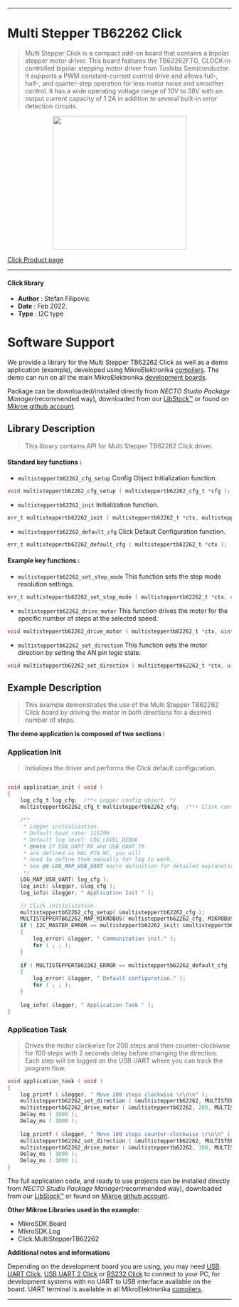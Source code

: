 
---
# Multi Stepper TB62262 Click

> Multi Stepper Click is a compact add-on board that contains a bipolar stepper motor driver. This board features the TB62262FTG, CLOCK-in controlled bipolar stepping motor driver from Toshiba Semiconductor. It supports a PWM constant-current control drive and allows full-, half-, and quarter-step operation for less motor noise and smoother control. It has a wide operating voltage range of 10V to 38V with an output current capacity of 1.2A in addition to several built-in error detection circuits.

<p align="center">
  <img src="https://download.mikroe.com/images/click_for_ide/multisteppertb62262_click.png" height=300px>
</p>

[Click Product page](https://www.mikroe.com/multi-stepper-click-tb62262)

---


#### Click library

- **Author**        : Stefan Filipovic
- **Date**          : Feb 2022.
- **Type**          : I2C type


# Software Support

We provide a library for the Multi Stepper TB62262 Click
as well as a demo application (example), developed using MikroElektronika
[compilers](https://www.mikroe.com/necto-studio).
The demo can run on all the main MikroElektronika [development boards](https://www.mikroe.com/development-boards).

Package can be downloaded/installed directly from *NECTO Studio Package Manager*(recommended way), downloaded from our [LibStock&trade;](https://libstock.mikroe.com) or found on [Mikroe github account](https://github.com/MikroElektronika/mikrosdk_click_v2/tree/master/clicks).

## Library Description

> This library contains API for Multi Stepper TB62262 Click driver.

#### Standard key functions :

- `multisteppertb62262_cfg_setup` Config Object Initialization function.
```c
void multisteppertb62262_cfg_setup ( multisteppertb62262_cfg_t *cfg );
```

- `multisteppertb62262_init` Initialization function.
```c
err_t multisteppertb62262_init ( multisteppertb62262_t *ctx, multisteppertb62262_cfg_t *cfg );
```

- `multisteppertb62262_default_cfg` Click Default Configuration function.
```c
err_t multisteppertb62262_default_cfg ( multisteppertb62262_t *ctx );
```

#### Example key functions :

- `multisteppertb62262_set_step_mode` This function sets the step mode resolution settings.
```c
err_t multisteppertb62262_set_step_mode ( multisteppertb62262_t *ctx, uint8_t mode );
```

- `multisteppertb62262_drive_motor` This function drives the motor for the specific number of steps at the selected speed.
```c
void multisteppertb62262_drive_motor ( multisteppertb62262_t *ctx, uint32_t steps, uint8_t speed );
```

- `multisteppertb62262_set_direction` This function sets the motor direction by setting the AN pin logic state.
```c
void multisteppertb62262_set_direction ( multisteppertb62262_t *ctx, uint8_t dir );
```

## Example Description

> This example demonstrates the use of the Multi Stepper TB62262 Click board by driving the motor in both directions for a desired number of steps.

**The demo application is composed of two sections :**

### Application Init

> Initializes the driver and performs the Click default configuration.

```c

void application_init ( void )
{
    log_cfg_t log_cfg;  /**< Logger config object. */
    multisteppertb62262_cfg_t multisteppertb62262_cfg;  /**< Click config object. */

    /** 
     * Logger initialization.
     * Default baud rate: 115200
     * Default log level: LOG_LEVEL_DEBUG
     * @note If USB_UART_RX and USB_UART_TX 
     * are defined as HAL_PIN_NC, you will 
     * need to define them manually for log to work. 
     * See @b LOG_MAP_USB_UART macro definition for detailed explanation.
     */
    LOG_MAP_USB_UART( log_cfg );
    log_init( &logger, &log_cfg );
    log_info( &logger, " Application Init " );

    // Click initialization.
    multisteppertb62262_cfg_setup( &multisteppertb62262_cfg );
    MULTISTEPPERTB62262_MAP_MIKROBUS( multisteppertb62262_cfg, MIKROBUS_1 );
    if ( I2C_MASTER_ERROR == multisteppertb62262_init( &multisteppertb62262, &multisteppertb62262_cfg ) ) 
    {
        log_error( &logger, " Communication init." );
        for ( ; ; );
    }
    
    if ( MULTISTEPPERTB62262_ERROR == multisteppertb62262_default_cfg ( &multisteppertb62262 ) )
    {
        log_error( &logger, " Default configuration." );
        for ( ; ; );
    }
    
    log_info( &logger, " Application Task " );
}

```

### Application Task

> Drives the motor clockwise for 200 steps and then counter-clockiwse for 100 steps with 2 seconds delay before changing the direction.
Each step will be logged on the USB UART where you can track the program flow.

```c
void application_task ( void )
{
    log_printf ( &logger, " Move 200 steps clockwise \r\n\n" );
    multisteppertb62262_set_direction ( &multisteppertb62262, MULTISTEPPERTB62262_DIR_CW );
    multisteppertb62262_drive_motor ( &multisteppertb62262, 200, MULTISTEPPERTB62262_SPEED_FAST );
    Delay_ms ( 1000 );
    Delay_ms ( 1000 );
    
    log_printf ( &logger, " Move 100 steps counter-clockwise \r\n\n" );
    multisteppertb62262_set_direction ( &multisteppertb62262, MULTISTEPPERTB62262_DIR_CCW );
    multisteppertb62262_drive_motor ( &multisteppertb62262, 100, MULTISTEPPERTB62262_SPEED_FAST );
    Delay_ms ( 1000 );
    Delay_ms ( 1000 );
}
```

The full application code, and ready to use projects can be installed directly from *NECTO Studio Package Manager*(recommended way), downloaded from our [LibStock&trade;](https://libstock.mikroe.com) or found on [Mikroe github account](https://github.com/MikroElektronika/mikrosdk_click_v2/tree/master/clicks).

**Other Mikroe Libraries used in the example:**

- MikroSDK.Board
- MikroSDK.Log
- Click.MultiStepperTB62262

**Additional notes and informations**

Depending on the development board you are using, you may need
[USB UART Click](https://www.mikroe.com/usb-uart-click),
[USB UART 2 Click](https://www.mikroe.com/usb-uart-2-click) or
[RS232 Click](https://www.mikroe.com/rs232-click) to connect to your PC, for
development systems with no UART to USB interface available on the board. UART
terminal is available in all MikroElektronika
[compilers](https://shop.mikroe.com/compilers).

---
